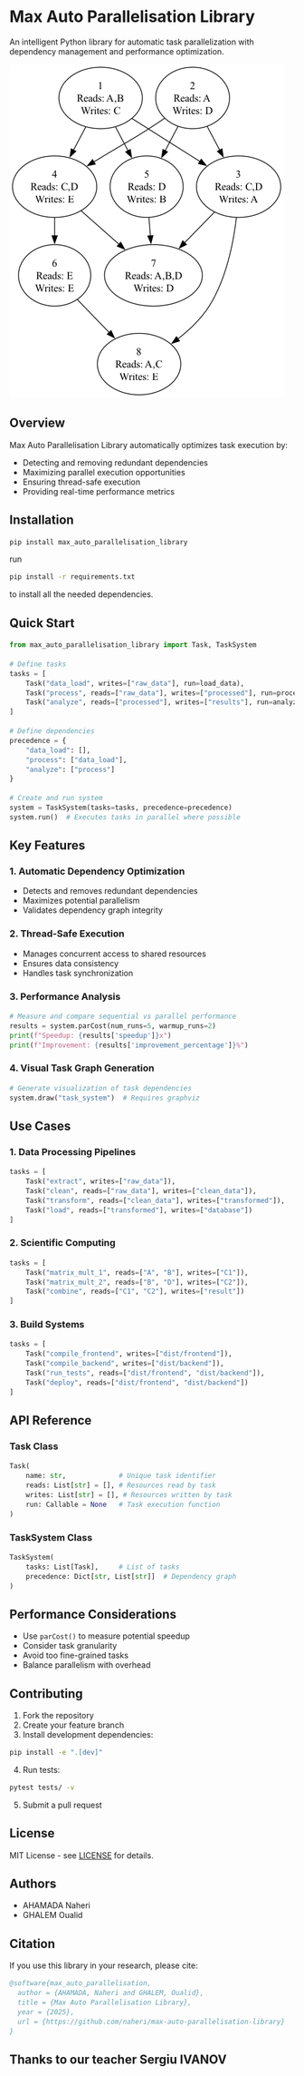# Max Auto Parallelisation Library

An intelligent Python library for automatic task parallelization with dependency management and performance optimization.

![Task System Example](images/task_system_max_parallel.png)

## Overview

Max Auto Parallelisation Library automatically optimizes task execution by:
- Detecting and removing redundant dependencies
- Maximizing parallel execution opportunities
- Ensuring thread-safe execution
- Providing real-time performance metrics

## Installation

```bash
pip install max_auto_parallelisation_library
```
run 
```bash
pip install -r requirements.txt
```
to install all the needed dependencies.
## Quick Start

```python
from max_auto_parallelisation_library import Task, TaskSystem

# Define tasks
tasks = [
    Task("data_load", writes=["raw_data"], run=load_data),
    Task("process", reads=["raw_data"], writes=["processed"], run=process_data),
    Task("analyze", reads=["processed"], writes=["results"], run=analyze_data)
]

# Define dependencies
precedence = {
    "data_load": [],
    "process": ["data_load"],
    "analyze": ["process"]
}

# Create and run system
system = TaskSystem(tasks=tasks, precedence=precedence)
system.run()  # Executes tasks in parallel where possible
```

## Key Features

### 1. Automatic Dependency Optimization
- Detects and removes redundant dependencies
- Maximizes potential parallelism
- Validates dependency graph integrity

### 2. Thread-Safe Execution
- Manages concurrent access to shared resources
- Ensures data consistency
- Handles task synchronization

### 3. Performance Analysis
```python
# Measure and compare sequential vs parallel performance
results = system.parCost(num_runs=5, warmup_runs=2)
print(f"Speedup: {results['speedup']}x")
print(f"Improvement: {results['improvement_percentage']}%")
```

### 4. Visual Task Graph Generation
```python
# Generate visualization of task dependencies
system.draw("task_system")  # Requires graphviz
```

## Use Cases

### 1. Data Processing Pipelines
```python
tasks = [
    Task("extract", writes=["raw_data"]),
    Task("clean", reads=["raw_data"], writes=["clean_data"]),
    Task("transform", reads=["clean_data"], writes=["transformed"]),
    Task("load", reads=["transformed"], writes=["database"])
]
```

### 2. Scientific Computing
```python
tasks = [
    Task("matrix_mult_1", reads=["A", "B"], writes=["C1"]),
    Task("matrix_mult_2", reads=["B", "D"], writes=["C2"]),
    Task("combine", reads=["C1", "C2"], writes=["result"])
]
```

### 3. Build Systems
```python
tasks = [
    Task("compile_frontend", writes=["dist/frontend"]),
    Task("compile_backend", writes=["dist/backend"]),
    Task("run_tests", reads=["dist/frontend", "dist/backend"]),
    Task("deploy", reads=["dist/frontend", "dist/backend"])
]
```

## API Reference

### Task Class
```python
Task(
    name: str,             # Unique task identifier
    reads: List[str] = [], # Resources read by task
    writes: List[str] = [], # Resources written by task
    run: Callable = None   # Task execution function
)
```

### TaskSystem Class
```python
TaskSystem(
    tasks: List[Task],     # List of tasks
    precedence: Dict[str, List[str]]  # Dependency graph
)
```

## Performance Considerations

- Use `parCost()` to measure potential speedup
- Consider task granularity
- Avoid too fine-grained tasks
- Balance parallelism with overhead

## Contributing

1. Fork the repository
2. Create your feature branch
3. Install development dependencies:
```bash
pip install -e ".[dev]"
```
4. Run tests:
```bash
pytest tests/ -v
```
5. Submit a pull request

## License

MIT License - see [LICENSE](LICENSE) for details.

## Authors

- AHAMADA Naheri
- GHALEM Oualid

## Citation

If you use this library in your research, please cite:

```bibtex
@software{max_auto_parallelisation,
  author = {AHAMADA, Naheri and GHALEM, Oualid},
  title = {Max Auto Parallelisation Library},
  year = {2025},
  url = {https://github.com/naheri/max-auto-parallelisation-library}
}
```
Thanks to our teacher Sergiu IVANOV
---